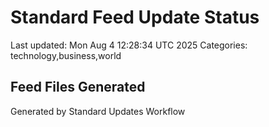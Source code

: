# Standard Feed Update Status
Last updated: Mon Aug  4 12:28:34 UTC 2025
Categories: technology,business,world

## Feed Files Generated

Generated by Standard Updates Workflow
